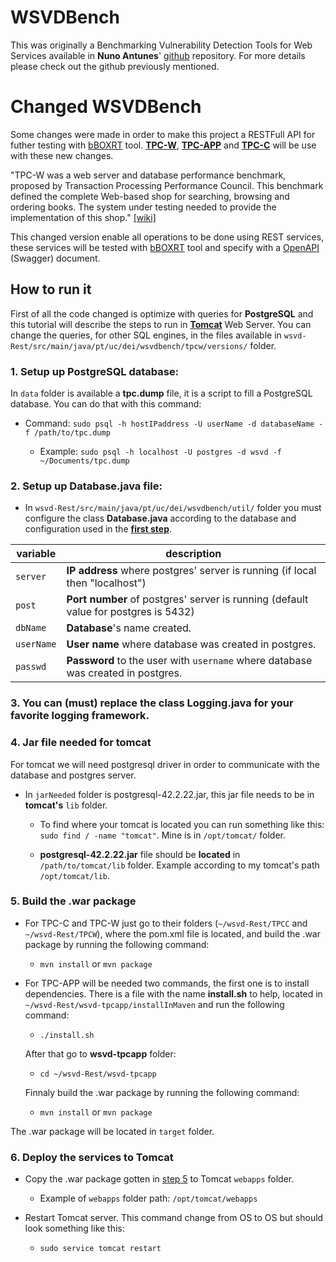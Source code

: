 # WSVDBench

This was originally a Benchmarking Vulnerability Detection Tools for Web Services available in **Nuno Antunes**' [github](https://github.com/nmsa/wsvd-bench) repository. For more details please check out the github previously mentioned.

# Changed WSVDBench

Some changes were made in order to make this project a RESTFull API for futher testing with [bBOXRT](https://git.dei.uc.pt/cnl/bBOXRT/tree/master) tool. **[TPC-W](http://tpc.org/tpcw/default5.asp)**, **[TPC-APP](http://tpc.org/tpc_app/default5.asp)** and **[TPC-C](http://www.tpc.org/tpcc/default5.asp)** will be use with these new changes. 

"TPC-W was a web server and database performance benchmark, proposed by Transaction Processing Performance Council. 
This benchmark defined the complete Web-based shop for searching, browsing and ordering books. The system under testing needed to provide the implementation of this shop." [[wiki]](https://en.wikipedia.org/wiki/TPC-W)

This changed version enable all operations to be done using REST services, these services will be tested with [bBOXRT](https://git.dei.uc.pt/cnl/bBOXRT/tree/master) tool and specify with a [OpenAPI](https://swagger.io/specification/) (Swagger) document.



## How to run it

First of all the code changed is optimize with queries for **PostgreSQL** and this tutorial will describe the steps to run in [**Tomcat**](http://tomcat.apache.org/) Web Server. 
You can change the queries, for other SQL engines, in the files available in `wsvd-Rest/src/main/java/pt/uc/dei/wsvdbench/tpcw/versions/` folder.

### 1. Setup up PostgreSQL database:
In `data` folder is available a **tpc.dump** file, it is a script to fill a PostgreSQL database. You can do that with this command:

* Command:
`sudo psql -h hostIPaddress -U userName -d databaseName -f /path/to/tpc.dump`

	- Example: `sudo psql -h localhost -U postgres -d wsvd -f ~/Documents/tpc.dump`

### 2. Setup up Database.java file:
* In `wsvd-Rest/src/main/java/pt/uc/dei/wsvdbench/util/` folder you must configure the class **Database.java** according to the database and configuration used in the [**first step**](#1-setup-up-postgreSQL-database).

variable  | description
------------- | -------------
`server`  | **IP address** where postgres' server is running (if local then "localhost")
`post`  | **Port number** of postgres' server is running (default value for postgres is 5432)
`dbName`  | **Database**'s name created.
`userName` | **User name** where database was created in postgres.
`passwd` | **Password** to the user with `username` where database was created in postgres.
 
### 3. You can (must) replace the class Logging.java for your favorite logging framework.

### 4. Jar file needed for tomcat

For tomcat we will need postgresql driver in order to communicate with the database and postgres server. 

* In `jarNeeded` folder is postgresql-42.2.22.jar, this jar file needs to be in **tomcat's** `lib` folder.

	- To find where your tomcat is located you can run something like this:
`sudo find / -name "tomcat"`. Mine is in `/opt/tomcat/` folder.

	- **postgresql-42.2.22.jar** file should be **located** in  `/path/to/tomcat/lib` folder. Example according to my tomcat's path `/opt/tomcat/lib`.

### 5. Build the .war package

* For TPC-C and TPC-W just go to their folders (`~/wsvd-Rest/TPCC` and `~/wsvd-Rest/TPCW`), where the pom.xml file is located, and build the .war package by running the following command:

	- `mvn install` or `mvn package`
	
* For TPC-APP will be needed two commands, the first one is to install dependencies. There is a file with the name **install.sh** to help, located in `~/wsvd-Rest/wsvd-tpcapp/installInMaven` and run the following command:
	- `./install.sh`
	
	After that go to **wsvd-tpcapp** folder:
	
	- `cd ~/wsvd-Rest/wsvd-tpcapp`
	
	Finnaly build the .war package by running the following command: 
	
	- `mvn install` or `mvn package`
	


The .war package will be located in `target` folder.

### 6. Deploy the services to Tomcat

* Copy the .war package gotten in [step 5](#5-build-the-war-package) to Tomcat `webapps` folder.

	- Example of `webapps` folder path: `/opt/tomcat/webapps`

* Restart Tomcat server. This command change from OS to OS but should look something like this:
	- `sudo service tomcat restart`


